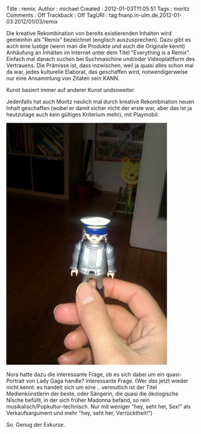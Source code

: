Title     : remix.
Author    : michael
Created   : 2012-01-03T11:05:51
Tags      : moritz
Comments  : Off
Trackback : Off
TagURI    : tag:fnanp.in-ulm.de,2012-01-03:2012/01/03/remix

Die kreative Rekombination von bereits existierenden Inhalten wird gemeinhin
als "Remix" bezeichnet (englisch auszusprechen). Dazu gibt es auch eine
lustige (wenn man die Produkte und auch die Originale kennt) Anhäufung an
Inhalten im Internet unter dem Titel "Everything is a Remix". Einfach mal
danach suchen bei Suchmaschine und/oder Videoplattform des Vertrauens. Die
Prämisse ist, dass inzwischen, weil ja quasi alles schon mal da war, jedes
kulturelle Elaborat, das geschaffen wird, notwendigerweise nur eine Ansammlung
von Zitaten sein KANN.

Kunst basiert immer auf anderer Kunst undsoweiter.

Jedenfalls hat auch Moritz neulich mal durch kreative Rekombination neuen
Inhalt geschaffen (wobei er damit sicher nicht der erste war, aber das ist ja
heutzutage auch kein gültiges Kriterium mehr), mit Playmobil:

[![playmobil](playmobil-klein.jpg)](playmobil.jpg)

Nora hatte dazu die interessante Frage, ob es sich dabei um ein quasi-Portrait
von Lady Gaga handle? Interessante Frage. (Wer _das_ jetzt wieder nicht kennt:
es handelt sich um eine .. vermutlich ist der Titel Medienkünstlerin der
beste, oder Sängerin, die quasi die ökologische Nische befüllt, in der sich
früher Madonna befand, so rein musikalisch/Popkultur-technisch. Nur mit
weniger "hey, seht her, Sex!" als Verkaufsargument und mehr "hey, seht her,
Verrücktheit!")

So. Genug der Exkurse.
